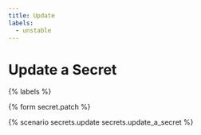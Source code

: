 ```yaml
---
title: Update
labels:
  - unstable
---
```


# Update a Secret

{% labels %}

{% form secret.patch %}

{% scenario secrets.update secrets.update_a_secret %}
